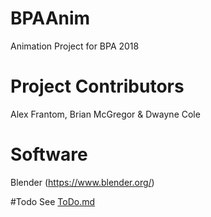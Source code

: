 # BPAAnim
Animation Project for BPA 2018

# Project Contributors
Alex Frantom, Brian McGregor & Dwayne Cole

# Software
Blender (https://www.blender.org/)

#Todo
See [ToDo.md](https://github.com/SlayTheVirus/BPAAnim/blob/master/ToDo.md)
